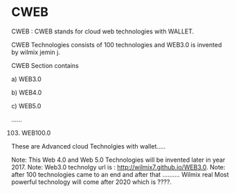 # CWEB
CWEB  :  CWEB  stands  for  cloud  web  technologies  with WALLET.  

CWEB Technologies consists  of 100 technologies and  WEB3.0 is invented   by  wilmix  jemin  j.

CWEB Section contains   


a)  WEB3.0 


b) WEB4.0 

c) WEB5.0 

......


103) WEB100.0

These  are Advanced  cloud  Technolgies with  wallet.....

Note: This  Web 4.0 and  Web 5.0 Technologies  will  be  invented later  in  year  2017. 
Note: Web3.0  technolgy  url is  : http://wilmix7.github.io/WEB3.0.
Note: after  100  technologies came to  an end  and  after  that ..........
Wilmix  real  Most  powerful   technology will come  after   2020  which  is  ????.



